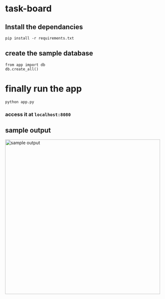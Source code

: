 # task-board

## Install the dependancies
```
pip install -r requirements.txt
```

## create the sample database
```
from app import db
db.create_all()
```

# finally run the app
```
python app.py
```

### access it at `localhost:8080`

## sample output
<img sre="./output/taskBoard.gif" alt="sample output" width="500px">
